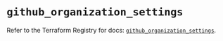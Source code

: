 # `github_organization_settings`

Refer to the Terraform Registry for docs: [`github_organization_settings`](https://registry.terraform.io/providers/integrations/github/6.7.1/docs/resources/organization_settings).
